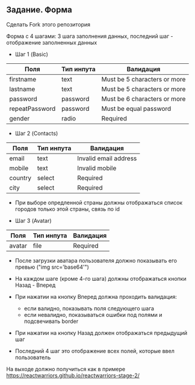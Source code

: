 
## Задание. Форма

Сделать Fork этого репозитория

Форма с 4 шагами: 3 шага заполнения данных, последний шаг - отображение заполненныx данных

- Шаг 1 (Basic)

| Поля            | Тип инпута | Валидация                     |
| --------------- | ---------- | ----------------------------- |
| firstname       | text       | Must be 5 characters or more  |
| lastname        | text       | Must be 5 characters or more  |
| password        | password   | Must be 6 characters or more  |
| repeatPassword  | password   | Must be equal password        |
| gender          | radio      | Required                      |

- Шаг 2 (Contacts)

| Поля            | Тип инпута | Валидация                     |
| --------------- | ---------- | ----------------------------- |
| email           | text       | Invalid email address         |
| mobile          | text       | Invalid mobile                |
| country         | select     | Required                      |
| city            | select     | Required                      |

* При выборе опредленной страны должны отображаться список городов только этой страны, связь по id

- Шаг 3 (Avatar)

| Поля            | Тип инпута | Валидация                     |
| --------------- | ---------- | ----------------------------- |
| avatar           | file      | Required                      |

* После загрузки аватара пользователя должно показывать его превью ("img src='base64'")

* На каждом шаге (кроме 4-го шага) должны отображаться кнопки Назад - Вперед
* При нажатии на кнопку Вперед должна проходить валидация:
  - если валидно, показывать поля следующего шага
  - если невалидно, показываться ошибки под полями и подсвечивать border
  
* При нажатии на кнопку Назад должен отображаться предыдущий шаг

* Последний 4 шаг это отображение всех полей, которые ввел пользователь


На выходе должно получиться как в примере https://reactwarriors.github.io/reactwarriors-stage-2/
